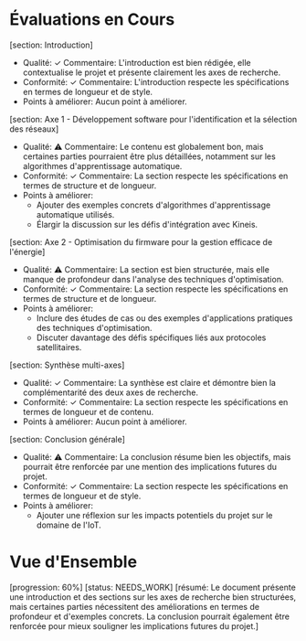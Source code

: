 # Évaluations en Cours

[section: Introduction]
- Qualité: ✓ Commentaire: L'introduction est bien rédigée, elle contextualise le projet et présente clairement les axes de recherche.
- Conformité: ✓ Commentaire: L'introduction respecte les spécifications en termes de longueur et de style.
- Points à améliorer: Aucun point à améliorer.

[section: Axe 1 - Développement software pour l'identification et la sélection des réseaux]
- Qualité: ⚠️ Commentaire: Le contenu est globalement bon, mais certaines parties pourraient être plus détaillées, notamment sur les algorithmes d'apprentissage automatique.
- Conformité: ✓ Commentaire: La section respecte les spécifications en termes de structure et de longueur.
- Points à améliorer: 
  - Ajouter des exemples concrets d'algorithmes d'apprentissage automatique utilisés.
  - Élargir la discussion sur les défis d'intégration avec Kineis.

[section: Axe 2 - Optimisation du firmware pour la gestion efficace de l'énergie]
- Qualité: ⚠️ Commentaire: La section est bien structurée, mais elle manque de profondeur dans l'analyse des techniques d'optimisation.
- Conformité: ✓ Commentaire: La section respecte les spécifications en termes de structure et de longueur.
- Points à améliorer: 
  - Inclure des études de cas ou des exemples d'applications pratiques des techniques d'optimisation.
  - Discuter davantage des défis spécifiques liés aux protocoles satellitaires.

[section: Synthèse multi-axes]
- Qualité: ✓ Commentaire: La synthèse est claire et démontre bien la complémentarité des deux axes de recherche.
- Conformité: ✓ Commentaire: La section respecte les spécifications en termes de longueur et de contenu.
- Points à améliorer: Aucun point à améliorer.

[section: Conclusion générale]
- Qualité: ⚠️ Commentaire: La conclusion résume bien les objectifs, mais pourrait être renforcée par une mention des implications futures du projet.
- Conformité: ✓ Commentaire: La section respecte les spécifications en termes de longueur et de style.
- Points à améliorer: 
  - Ajouter une réflexion sur les impacts potentiels du projet sur le domaine de l'IoT.

# Vue d'Ensemble
[progression: 60%]
[status: NEEDS_WORK]
[résumé: Le document présente une introduction et des sections sur les axes de recherche bien structurées, mais certaines parties nécessitent des améliorations en termes de profondeur et d'exemples concrets. La conclusion pourrait également être renforcée pour mieux souligner les implications futures du projet.]